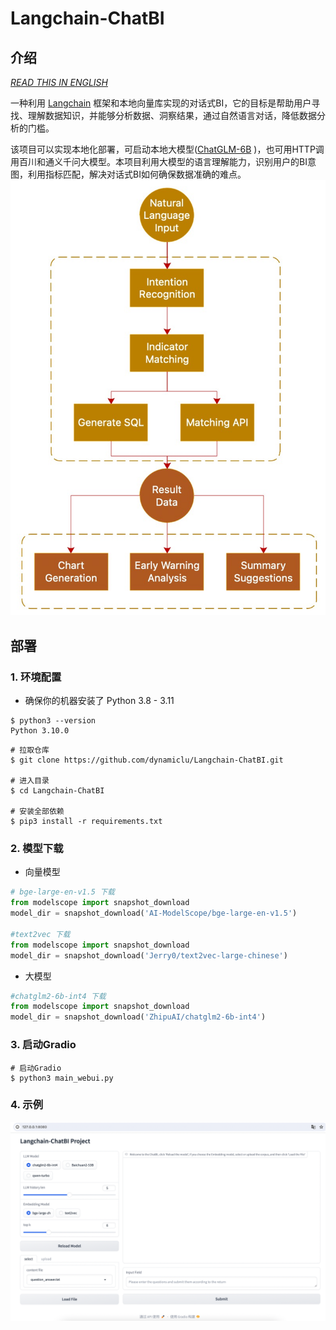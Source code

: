 # Langchain-ChatBI 

## 介绍
[_READ THIS IN ENGLISH_](README_en.md)

一种利用 [Langchain](https://github.com/hwchase17/langchain) 框架和本地向量库实现的对话式BI，它的目标是帮助用户寻找、理解数据知识，并能够分析数据、洞察结果，通过自然语言对话，降低数据分析的门槛。

该项目可以实现本地化部署，可启动本地大模型([ChatGLM-6B](https://github.com/THUDM/ChatGLM-6B) )，也可用HTTP调用百川和通义千问大模型。本项目利用大模型的语言理解能力，识别用户的BI意图，利用指标匹配，解决对话式BI如何确保数据准确的难点。
![](img/introduce.png)
## 部署

### 1. 环境配置

+ 确保你的机器安装了 Python 3.8 - 3.11
```
$ python3 --version
Python 3.10.0
```

```shell
# 拉取仓库
$ git clone https://github.com/dynamiclu/Langchain-ChatBI.git

# 进入目录
$ cd Langchain-ChatBI

# 安装全部依赖
$ pip3 install -r requirements.txt 
```
### 2. 模型下载
   + 向量模型
    
```python
# bge-large-en-v1.5 下载
from modelscope import snapshot_download
model_dir = snapshot_download('AI-ModelScope/bge-large-en-v1.5')

#text2vec 下载
from modelscope import snapshot_download
model_dir = snapshot_download('Jerry0/text2vec-large-chinese')
```
+ 大模型
```python
#chatglm2-6b-int4 下载
from modelscope import snapshot_download
model_dir = snapshot_download('ZhipuAI/chatglm2-6b-int4')
```

### 3. 启动Gradio
```shell
# 启动Gradio
$ python3 main_webui.py
```
### 4. 示例
![](img/example.png)